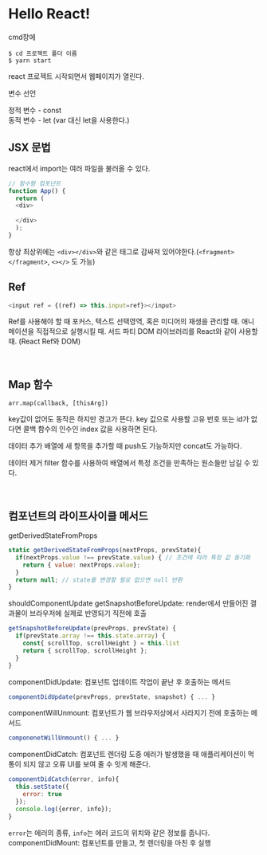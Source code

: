 <h1>Hello React!</h1>

cmd창에


    $ cd 프로젝트 폴더 이름
    $ yarn start
  
react 프로젝트 시작되면서 웹페이지가 열린다.

변수 선언

정적 변수 - const<br/>
동적 변수 - let (var 대신 let을 사용한다.)
<br/>
<h2>JSX 문법</h2>
react에서 import는 여러 파일을 불러올 수 있다.


```javascript
// 함수형 컴포넌트
function App() {
  return (
  <div>
  
  </div>
  );
}
```
항상 최상위에는 `<div></div>`와 같은 태그로 감싸져 있어야한다.(`<fragment></fragment>`, `<></>` 도 가능)
<br/>
<h2>Ref</h2>

``` javascript
<input ref = {(ref) => this.input=ref}></input>
```

Ref를 사용해야 할 때
포커스, 텍스트 선택영역, 혹은 미디어의 재생을 관리할 때.
애니메이션을 직접적으로 실행시킬 때.
서드 파티 DOM 라이브러리를 React와 같이 사용할 때.
(React Ref와 DOM)

<br/>
<h2>Map 함수</h2>

`arr.map(callback, [thisArg])`

key값이 없어도 동작은 하지만 경고가 뜬다.
key 값으로 사용할 고유 번호 또는 id가 없다면 콜백 함수의 인수인 index 값을 사용하면 된다.

데이터 추가
배열에 새 항목을 추가할 때 push도 가능하지만
concat도 가능하다.

데이터 제거
filter 함수를 사용하여 배열에서 특정 조건을 만족하는 원소들만 남길 수 있다.

<br/>
<h2>컴포넌트의 라이프사이클 메서드</h2>

getDerivedStateFromProps
```javascript
static getDerivedStateFromProps(nextProps, prevState){
  if(nextProps.value !== prevState.value) { // 조건에 따라 특정 값 동기화
    return { value: nextProps.value};
  }
  return null; // state를 변경할 필요 없으면 null 반환
}
```
shouldComponentUpdate
getSnapshotBeforeUpdate: render에서 만들어진 결과물이 브라우저에 실제로 반영되기 직전에 호출
```javascript
getSnapshotBeforeUpdate(prevProps, prevState) {
  if(prevState.array !== this.state.array) {
    const{ scrollTop, scrollHeight } = this.list
    return { scrollTop, scrollHeight };
  }
}
```
componentDidUpdate: 컴포넌트 업데이트 작업이 끝난 후 호출하는 메서드
```javascript
componentDidUpdate(prevProps, prevState, snapshot) { ... }
```
componentWillUnmount: 컴포넌트가 웹 브라우저상에서 사라지기 전에 호출하는 메서드
```javascript
componenetWillUnmount() { ... }
```
componentDidCatch: 컴포넌트 렌더링 도중 에러가 발생했을 때 애플리케이션이 먹통이 되지 않고 오류 UI를 보여 줄 수 잇게 해준다.
```javascript
componentDidCatch(error, info){
  this.setState({
    error: true
  });
  console.log({errer, info});
}
```
`error`는 에러의 종류, `info`는 에러 코드의 위치와 같은 정보를 줍니다.
componentDidMount: 컴포넌트를 만들고, 첫 렌더링을 마친 후 실행

